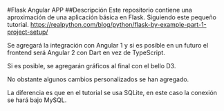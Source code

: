 #Flask Angular APP
##Descripción
Este repositorio contiene una aproximación de una aplicación básica en Flask.
Siguiendo este pequeño tutorial.
https://realpython.com/blog/python/flask-by-example-part-1-project-setup/

Se agregará la integración con Angular 1  y si es posible en un futuro 
el frontend será Angular 2 con Dart en vez de TypeScript.

Si es posible, se agregarán gráficos al final con el bello D3.

No obstante algunos cambios personalizados se han agregado.

La diferencia es que en el tutorial se usa SQLite, en este caso la conexión se hará bajo  MySQL.



